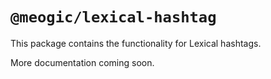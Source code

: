 # `@meogic/lexical-hashtag`

This package contains the functionality for Lexical hashtags.

More documentation coming soon.
